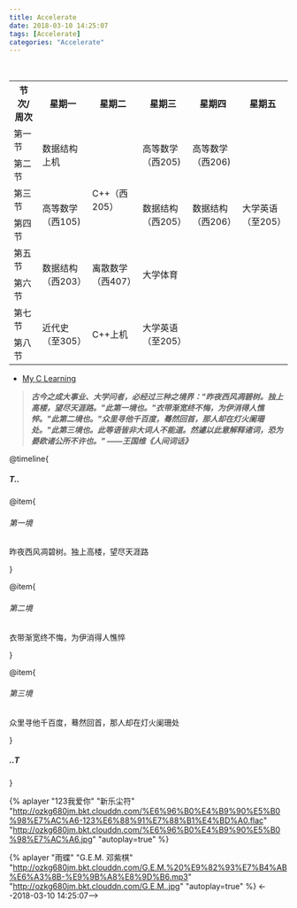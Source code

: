 ```yaml
---
title: Accelerate
date: 2018-03-10 14:25:07
tags: [Accelerate]
categories: "Accelerate"
---
```



<table class="table">
    <tr>
        <th>节次/周次</th>
        <th>星期一</th>
        <th>星期二</th>
        <th>星期三</th>
        <th>星期四</th>
        <th>星期五</th>
    </tr>
    <tr>
        <td>第一节</td>
        <td rowspan="2">数据结构上机</td>
        <td></td>
        <td rowspan="2">高等数学（西205)</td>
        <td rowspan="2">高等数学（西206)</td>
        <td></td>
    </tr>
    <tr>
        <td>第二节</td>
        <td rowspan="3">C++（西205）</td>
        <td></td>
    </tr>
    <tr>
        <td>第三节</td>
        <td rowspan="2">高等数学（西105)</td>
        <td rowspan="2">数据结构（西205）</td>
        <td rowspan="2">数据结构（西206）</td>
        <td rowspan="2">大学英语（至205）</td>
    </tr>
    <tr>
        <td>第四节</td>
    </tr>
    <tr>
        <td>第五节</td>
        <td rowspan="2">数据结构（西203）</td>
        <td rowspan="2">离散数学（西407）</td>
        <td rowspan="2">大学体育</td>
        <td></td>
        <td></td>
    </tr>
    <tr>
        <td>第六节</td>
        <td></td>
        <td></td>
    </tr>
    <tr>
        <td>第七节</td>
        <td rowspan="2">近代史（至305）</td>
        <td rowspan="2">C++上机</td>
        <td rowspan="2">大学英语（至205）</td>
        <td></td>
        <td></td>
    </tr>
    <tr>
        <td>第八节</td>
        <td></td>
        <td></td>
    </tr>
</table class="table">

<!--more-->
- [My C Learning](https://github.com/ourfor/My-C-Learning)


> ***古今之成大事业、大学问者，必经过三种之境界："昨夜西风凋碧树。独上高楼，望尽天涯路。"此第一境也。"衣带渐宽终不悔，为伊消得人憔悴。"此第二境也。"众里寻他千百度，蓦然回首，那人却在灯火阑珊处。"此第三境也。此等语皆非大词人不能道。然遽以此意解释诸词，恐为晏欧诸公所不许也。" 
——王国维《人间词话》***


@timeline{

##### T..

@item{

###### 第一境

昨夜西风凋碧树。独上高楼，望尽天涯路

}

@item{

###### 第二境

衣带渐宽终不悔，为伊消得人憔悴

}

@item{
    
###### 第三境

众里寻他千百度，蓦然回首，那人却在灯火阑珊处

}

##### ..T
}

{% aplayer "123我爱你" "新乐尘符" "http://ozkg680jm.bkt.clouddn.com/%E6%96%B0%E4%B9%90%E5%B0%98%E7%AC%A6-123%E6%88%91%E7%88%B1%E4%BD%A0.flac"  "http://ozkg680jm.bkt.clouddn.com/%E6%96%B0%E4%B9%90%E5%B0%98%E7%AC%A6.jpg" "autoplay=true" %} 

 
{% aplayer "雨蝶" "G.E.M. 邓紫棋" "http://ozkg680jm.bkt.clouddn.com/G.E.M.%20%E9%82%93%E7%B4%AB%E6%A3%8B-%E9%9B%A8%E8%9D%B6.mp3"  "http://ozkg680jm.bkt.clouddn.com/G.E.M..jpg" "autoplay=true" %}
<--2018-03-10 14:25:07--> 















